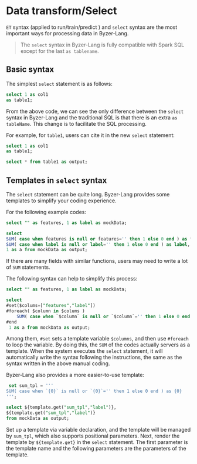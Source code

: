 # Data transform/Select

`ET` syntax (applied to run/train/predict ) and  `select` syntax are the most important ways for processing data in Byzer-Lang.

> The `select` syntax in Byzer-Lang is fully compatible with Spark SQL except for the last `as tablename`.

## Basic syntax

The simplest  `select` statement is as follows:

```sql
select 1 as col1
as table1;
```

From the above code, we can see the only difference between the `select` syntax in Byzer-Lang and the traditional SQL  is that there is an extra  `as tableName`.
This change is to facilitate the SQL processing.

For example, for `table1`, users can cite it in the new `select` statement:

```sql
select 1 as col1
as table1;

select * from table1 as output;
```


## Templates in `select` syntax

The  `select` statement can be quite long. Byzer-Lang provides some templates to simplify your coding experience.

For the following example codes:

```sql
select "" as features, 1 as label as mockData;

select
SUM( case when features is null or features='' then 1 else 0 end ) as features,
SUM( case when label is null or label='' then 1 else 0 end ) as label,
1 as a from mockData as output;
```

If there are many fields with similar functions, users may need to write a lot of `SUM` statements.

The following syntax can help to simplify this process:

```sql
select "" as features, 1 as label as mockData;

select
#set($colums=["features","label"])
#foreach( $column in $colums )
    SUM( case when `$column` is null or `$column`='' then 1 else 0 end ) as $column,
#end
 1 as a from mockData as output;
```

Among them, `#set` sets a template variable `$columns`, and then use `#foreach` to loop the variable. By doing this, the `SUM` of the codes actually servers as a template. When the system executes the `select` statement, it will automatically write the syntax following the instructions, the same as the syntax written in the above manual coding.

Byzer-Lang also provides a more easier-to-use template:

```sql
 set sum_tpl = '''
SUM( case when `{0}` is null or `{0}`='' then 1 else 0 end ) as {0}
''';

select ${template.get("sum_tpl","label")},
${template.get("sum_tpl","label")}
from mockData as output;
```

Set up a template via variable declaration, and the template will be managed by  `sum_tpl`, which also supports positional parameters. Next, render the template by `${template.get}` in the `select` statement. The first parameter is the template name and the following parameters are the parameters of the template.

